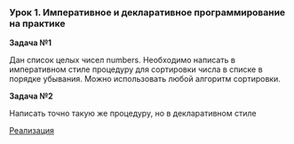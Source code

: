 ### Урок 1. Императивное и декларативное программирование на практике

**Задача №1**

Дан список целых чисел numbers. Необходимо написать в императивном стиле процедуру для
сортировки числа в списке в порядке убывания. Можно использовать любой алгоритм сортировки.

**Задача №2**

Написать точно такую же процедуру, но в декларативном стиле

[Реализация](https://github.com/JuliaRyzhova/Paradigms/tree/main/imperative_and_declarative_paradigms)
